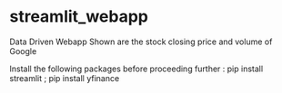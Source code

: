 # streamlit_webapp
Data Driven Webapp 
Shown are the stock closing price and volume of Google

Install the following packages before proceeding further :
pip install streamlit ;
pip install yfinance
